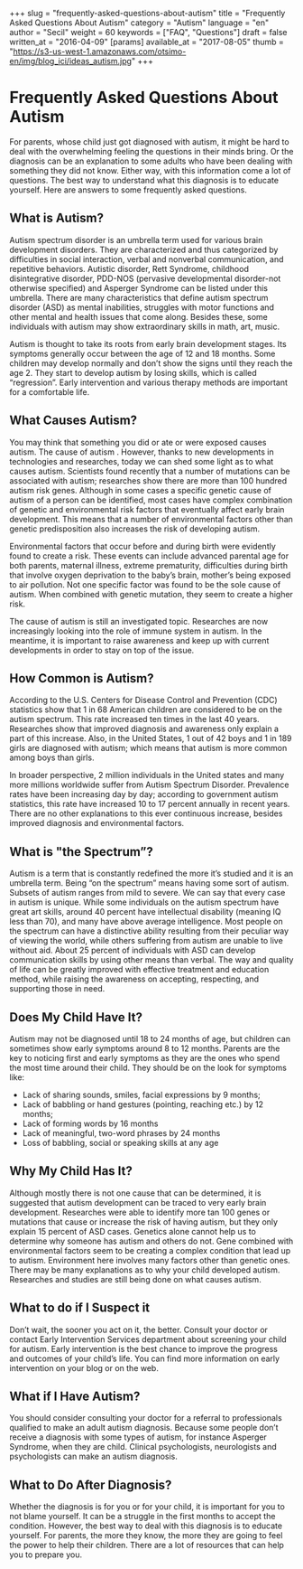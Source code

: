 +++
slug = "frequently-asked-questions-about-autism"
title = "Frequently Asked Questions About Autism"
category = "Autism"
language = "en"
author = "Secil"
weight = 60
keywords = ["FAQ", "Questions"]
draft = false
written_at = "2016-04-09"
[params]
available_at = "2017-08-05"
thumb = "https://s3-us-west-1.amazonaws.com/otsimo-en/img/blog_ici/ideas_autism.jpg"
+++


# Frequently Asked Questions About Autism

For parents, whose child just got diagnosed with autism, it might be hard to deal with the overwhelming feeling the questions in their minds bring. Or the diagnosis can be an explanation to some adults who have been dealing with something they did not know. Either way, with this information come a lot of questions. The best way to understand what this diagnosis is to educate yourself. Here are answers to some frequently asked questions.


## What is Autism?

Autism spectrum disorder is an umbrella term used for various brain development disorders. They are characterized and thus categorized by difficulties in social interaction, verbal and nonverbal communication, and repetitive behaviors. Autistic disorder, Rett Syndrome, childhood disintegrative disorder, PDD-NOS (pervasive developmental disorder-not otherwise specified) and Asperger Syndrome can be listed under this umbrella. There are many characteristics that define autism spectrum disorder (ASD) as mental inabilities, struggles with motor functions and other mental and health issues that come along. Besides these, some individuals with autism may show extraordinary skills in math, art, music.

Autism is thought to take its roots from early brain development stages. Its symptoms generally occur between the age of 12 and 18 months. Some children may develop normally and don’t show the signs until they reach the age 2. They start to develop autism by losing skills, which is called “regression”. Early intervention and various therapy methods are important for a comfortable life.

## What Causes Autism?

You may think that something you did or ate or were exposed causes autism. The cause of autism . However, thanks to new developments in technologies and researches, today we can shed some light as to what causes autism. Scientists found recently that a number of mutations can be associated with autism; researches show there are more than 100 hundred autism risk genes. Although in some cases a specific genetic cause of autism of a person can be identified, most cases have complex combination of genetic and environmental risk factors that eventually affect early brain development. This means that a number of environmental factors other than genetic predisposition also increases the risk of developing autism.

Environmental factors that occur before and during birth were evidently found to create a risk. These events can include advanced parental age for both parents, maternal illness, extreme prematurity, difficulties during birth that involve oxygen deprivation to the baby’s brain, mother’s being exposed to air pollution. Not one specific factor was found to be the sole cause of autism. When combined with genetic mutation, they seem to create a higher risk.

The cause of autism is still an investigated topic. Researches are now increasingly looking into the role of immune system in autism. In the meantime, it is important to raise awareness and keep up with current developments in order to stay on top of the issue.

## How Common is Autism?

According to the U.S. Centers for Disease Control and Prevention (CDC) statistics show that 1 in 68 American children are considered to be on the autism spectrum. This rate increased ten times in the last 40 years. Researches show that improved diagnosis and awareness only explain a part of this increase. Also, in the United States, 1 out of 42 boys and 1 in 189 girls are diagnosed with autism; which means that autism is more common among boys than girls.

In broader perspective, 2 million individuals in the United states and many more millions worldwide suffer from Autism Spectrum Disorder. Prevalence rates have been increasing day by day; according to government autism statistics, this rate have increased 10 to 17 percent annually in recent years. There are no other explanations to this ever continuous increase, besides improved diagnosis and environmental factors.

## What is "the Spectrum”?

Autism is a term that is constantly redefined the more it’s studied and it is an umbrella term. Being “on the spectrum” means having some sort of autism. Subsets of autism ranges from mild to severe. We can say that every case in autism is unique. While some individuals on the autism spectrum have great art skills, around 40 percent have intellectual disability (meaning IQ less than 70), and many have above average intelligence. Most people on the spectrum can have a distinctive ability resulting from their peculiar way of viewing the world, while others suffering from autism are unable to live without aid. About 25 percent of individuals with ASD can develop communication skills by using other means than verbal. The way and quality of life can be greatly improved with effective treatment and education method, while raising the awareness on accepting, respecting, and supporting those in need.

## Does My Child Have It?

Autism may not be diagnosed until 18 to 24 months of age, but children can sometimes show early symptoms around 8 to 12 months. Parents are the key to noticing first and early symptoms as they are the ones who spend the most time around their child. They should be on the look for symptoms like:

  * Lack of sharing sounds, smiles, facial expressions by 9 months;
  * Lack of babbling or hand gestures (pointing, reaching etc.) by 12 months;
  * Lack of forming words by 16 months
  * Lack of meaningful, two-word phrases by 24 months
  * Loss of babbling, social or speaking skills at any age

## Why My Child Has It?

Although mostly there is not one cause that can be determined, it is suggested that autism development can be traced to very early brain development. Researches were able to identify more tan 100 genes or mutations that cause or increase the risk of having autism, but they only explain 15 percent of ASD cases. Genetics alone cannot help us to determine why someone has autism and others do not. Gene combined with environmental factors seem to be creating a complex condition that lead up to autism. Environment here involves many factors other than genetic ones. There may be many explanations as to why your child developed autism. Researches and studies are still being done on what causes autism.

## What to do if I Suspect it

Don’t wait, the sooner you act on it, the better. Consult your doctor or contact Early Intervention Services department about screening your child for autism. Early intervention is the best chance to improve the progress and outcomes of your child’s life. You can find more information on early intervention on your blog or on the web.

## What if I Have Autism?

You should consider consulting your doctor for a referral to professionals qualified to make an adult autism diagnosis. Because some people don’t receive a diagnosis with some types of autism, for instance Asperger Syndrome, when they are child. Clinical psychologists, neurologists and psychologists can make an autism diagnosis.

## What to Do After Diagnosis?

Whether the diagnosis is for you or for your child, it is important for you to not blame yourself. It can be a struggle in the first months to accept the condition. However, the best way to deal with this diagnosis is to educate yourself. For parents, the more they know, the more they are going to feel the power to help their children. There are a lot of resources that can help you to prepare you.
